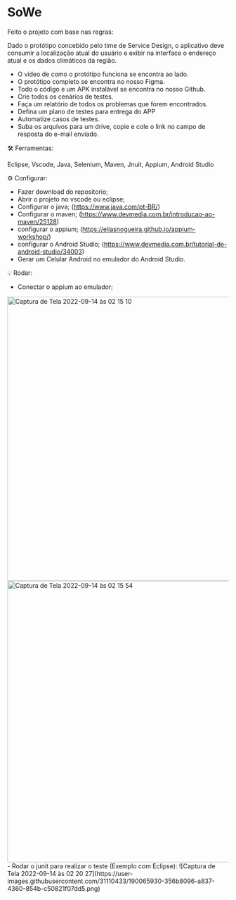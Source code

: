 # SoWe

Feito o projeto com base nas regras:

Dado o protótipo concebido pelo time de Service Design, o aplicativo deve consumir a localização atual do usuário e exibir na interface o endereço atual e os dados climáticos da região.

- O vídeo de como o protótipo funciona se encontra ao lado. 
- O protótipo completo se encontra no nosso Figma.
- Todo o código e um APK instalável se encontra no nosso Github.
- Crie todos os cenários de testes.
- Faça um relatório de todos os problemas que forem encontrados.
- Defina um plano de testes para entrega do APP
- Automatize casos de testes.
- Suba os arquivos para um drive, copie e cole o link no campo de resposta do e-mail enviado.


🛠 Ferramentas:

Eclipse, Vscode, Java, Selenium, Maven, Jnuit, Appium, Android Studio


⚙️ Configurar:
- Fazer download do repositorio;
- Abrir o projeto no vscode ou eclipse;
- Configurar o java; (https://www.java.com/pt-BR/)
- Configurar o maven; (https://www.devmedia.com.br/introducao-ao-maven/25128)
- configurar o appium; (https://eliasnogueira.github.io/appium-workshop/)
- configurar o Android Studio; (https://www.devmedia.com.br/tutorial-de-android-studio/34003)
- Gerar um Celular Android no emulador do Android Studio.

💡 Rodar:
- Conectar o appium ao emulador;
<img width="645" alt="Captura de Tela 2022-09-14 às 02 15 10" src="https://user-images.githubusercontent.com/31110433/190065276-ed2bce07-d2f8-4d8e-903c-4d64a25eacde.png">
<img width="639" alt="Captura de Tela 2022-09-14 às 02 15 54" src="https://user-images.githubusercontent.com/31110433/190065378-a93fcaf1-ecee-4d7d-a98f-9d676c3e86cb.png">
- Rodar o junit para realizar o teste (Exemplo com Eclipse):
![Captura de Tela 2022-09-14 às 02 20 27](https://user-images.githubusercontent.com/31110433/190065930-356b8096-a837-4360-854b-c50821f07dd5.png)




